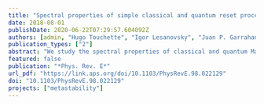 ```yaml
---
title: "Spectral properties of simple classical and quantum reset processes"
date: 2018-08-01
publishDate: 2020-06-22T07:29:57.604092Z
authors: [admin, "Hugo Touchette", "Igor Lesanovsky", "Juan P. Garrahan"]
publication_types: ["2"]
abstract: "We study the spectral properties of classical and quantum Markovian processes that are reset at random times to a specific configuration or state with a reset rate that is independent of the current state of the system. We demonstrate that this simple reset dynamics causes a uniform shift in the eigenvalues of the Markov generator, excluding the zero mode corresponding to the stationary state, which has the effect of accelerating or even inducing relaxation to a stationary state. Based on this result, we provide expressions for the stationary state and probability current of the reset process in terms of weighted sums over dynamical modes of the reset-free process. We also discuss the effect of resets on processes that display metastability. We illustrate our results with two classical stochastic processes, the totally asymmetric random walk and the one-dimensional Brownian motion, as well as two quantum models: a particle coherently hopping on a chain and the dissipative transverse field Ising model, known to exhibit metastability."
featured: false
publication: "*Phys. Rev. E*"
url_pdf: "https://link.aps.org/doi/10.1103/PhysRevE.98.022129"
doi: "10.1103/PhysRevE.98.022129"
projects: ["metastability"]
---
```


